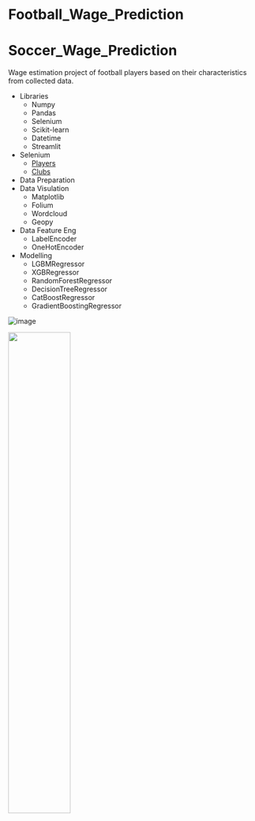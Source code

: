 # Football_Wage_Prediction
# Soccer_Wage_Prediction
Wage estimation project of football players based on their characteristics from collected data.
* Libraries
  *	Numpy
  *	Pandas
  *	Selenium
  *	Scikit-learn
  *	Datetime
  *	Streamlit
* Selenium
  * [Players](https://fminside.net/players)
  * [Clubs](https://fminside.net/clubs)
* Data Preparation
* Data Visulation
  * Matplotlib
  * Folium
  * Wordcloud
  * Geopy
* Data Feature Eng
  * LabelEncoder
  * OneHotEncoder
* Modelling
  * LGBMRegressor
  * XGBRegressor
  * RandomForestRegressor
  * DecisionTreeRegressor
  * CatBoostRegressor
  * GradientBoostingRegressor
  
   
![image](https://user-images.githubusercontent.com/108229954/186179491-4aee1660-ce09-4d30-83e1-12dc3ef54303.png)

[<img src="[https://i.ytimg.com/vi/Hc79sDi3f0U/maxresdefault.jpg](https://youtu.be/XOJ89rPp_Uc)" width="50%">](https://www.youtube.com/watch?v=Hc79sDi3f0U "asdasadasad")
